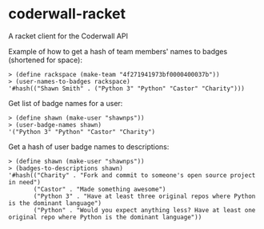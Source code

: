 coderwall-racket
================

A racket client for the Coderwall API

Example of how to get a hash of team members' names to badges (shortened for space):
```Racket
> (define rackspace (make-team "4f271941973bf0000400037b"))
> (user-names-to-badges rackspace)
'#hash(("Shawn Smith" . ("Python 3" "Python" "Castor" "Charity")))
```

Get list of badge names for a user:
```Racket
> (define shawn (make-user "shawnps"))
> (user-badge-names shawn)
'("Python 3" "Python" "Castor" "Charity")
```

Get a hash of user badge names to descriptions:
```Racket
> (define shawn (make-user "shawnps"))
> (badges-to-descriptions shawn)
'#hash(("Charity" . "Fork and commit to someone's open source project in need")
       ("Castor" . "Made something awesome")
       ("Python 3" . "Have at least three original repos where Python is the dominant language")
       ("Python" . "Would you expect anything less? Have at least one original repo where Python is the dominant language"))
```
